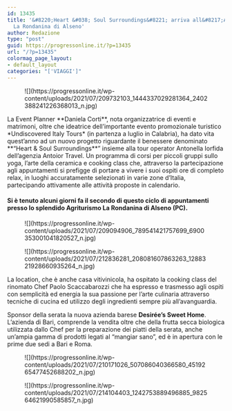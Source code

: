 ```yaml
---
id: 13435
title: '&#8220;Heart &#038; Soul Surroundings&#8221; arriva all&#8217;Agriturismo
  La Rondanina di Alseno'
author: Redazione
type: "post"
guid: https://progressonline.it/?p=13435
url: "/?p=13435"
colormag_page_layout:
- default_layout
categories: "['VIAGGI']"
---
```


<div class="wp-block-image"><figure class="alignleft size-large is-resized">![](https://progressonline.it/wp-content/uploads/2021/07/209732103_1444337029281364_2402388241226368013_n.jpg)<figcaption> </figcaption></figure></div>La Event Planner **Daniela Corti**, nota organizzatrice di eventi e matrimoni, oltre che ideatrice dell’importante evento promozionale turistico *Undiscovered Italy Tours* (in partenza a luglio in Calabria), ha dato vita quest’anno ad un nuovo progetto riguardante il benessere denominato **“Heart &amp; Soul Surroundings**” insieme alla tour operator Antonella Iorfida dell’agenzia Antoior Travel. Un programma di corsi per piccoli gruppi sullo yoga, l’arte della ceramica e cooking class che, attraverso la partecipazione agli appuntamenti si prefigge di portare a vivere i suoi ospiti ore di completo relax, in luoghi accuratamente selezionati in varie zone d’Italia, partecipando attivamente alle attività proposte in calendario.

#### Si è tenuto alcuni giorni fa il secondo di questo ciclo di appuntamenti presso lo splendido Agriturismo La Rondanina di Alseno (PC). 

<div class="wp-block-image"><figure class="alignright size-large is-resized">![](https://progressonline.it/wp-content/uploads/2021/07/209094906_789541421757699_6900353001041820527_n.jpg)</figure></div><div class="wp-block-image"><figure class="alignleft size-large is-resized">![](https://progressonline.it/wp-content/uploads/2021/07/212836281_208081607863263_1288321928660935264_n.jpg)</figure></div>La location, che è anche casa vitivinicola, ha ospitato la cooking class del rinomato Chef Paolo Scaccabarozzi che ha espresso e trasmesso agli ospiti con semplicità ed energia la sua passione per l’arte culinaria attraverso tecniche di cucina ed utilizzo degli ingredienti sempre più all’avanguardia.

Sponsor della serata la nuova azienda barese **Desirée’s Sweet Home**. L’azienda di Bari, comprende la vendita oltre che della frutta secca biologica utilizzata dallo Chef per la preparazione dei piatti della serata, anche un’ampia gamma di prodotti legati al “mangiar sano”, ed è in apertura con le prime due sedi a Bari e Roma.

<div class="wp-block-image"><figure class="alignright size-large is-resized">![](https://progressonline.it/wp-content/uploads/2021/07/210171026_507086040366580_4519265477452688202_n.jpg)</figure></div><div class="wp-block-image"><figure class="alignright size-large is-resized">![](https://progressonline.it/wp-content/uploads/2021/07/214104403_1242753889496885_982564621990585857_n.jpg)</figure></div>